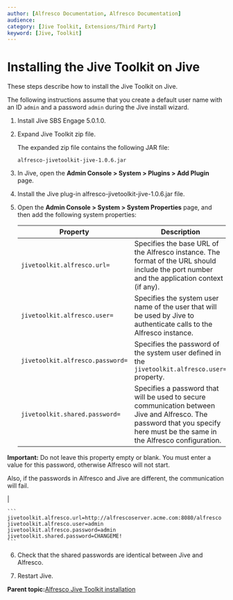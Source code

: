 ```yaml
---
author: [Alfresco Documentation, Alfresco Documentation]
audience: 
category: [Jive Toolkit, Extensions/Third Party]
keyword: [Jive, Toolkit]
---
```


# Installing the Jive Toolkit on Jive

These steps describe how to install the Jive Toolkit on Jive.

The following instructions assume that you create a default user name with an ID `admin` and a password `admin` during the Jive install wizard.

1.  Install Jive SBS Engage 5.0.1.0.

2.  Expand Jive Toolkit zip file.

    The expanded zip file contains the following JAR file:

    ```
    alfresco-jivetoolkit-jive-1.0.6.jar
    ```

3.  In Jive, open the **Admin Console \> System \> Plugins \> Add Plugin** page.

4.  Install the Jive plug-in alfresco-jivetoolkit-jive-1.0.6.jar file.

5.  Open the **Admin Console \> System \> System Properties** page, and then add the following system properties:

    |Property|Description|
    |--------|-----------|
    |`jivetoolkit.alfresco.url=`|Specifies the base URL of the Alfresco instance. The format of the URL should include the port number and the application context \(if any\).|
    |`jivetoolkit.alfresco.user=`|Specifies the system user name of the user that will be used by Jive to authenticate calls to the Alfresco instance.|
    |`jivetoolkit.alfresco.password=`|Specifies the password of the system user defined in the `jivetoolkit.alfresco.user=` property.|
    |`jivetoolkit.shared.password=`|Specifies a password that will be used to secure communication between Jive and Alfresco. The password that you specify here must be the same in the Alfresco configuration.

**Important:** Do not leave this property empty or blank. You must enter a value for this password, otherwise Alfresco will not start.

Also, if the passwords in Alfresco and Jive are different, the communication will fail.

|

    ```
    jivetoolkit.alfresco.url=http://alfrescoserver.acme.com:8080/alfresco          
    jivetoolkit.alfresco.user=admin                
    jivetoolkit.alfresco.password=admin         
    jivetoolkit.shared.password=CHANGEME!
    ```

6.  Check that the shared passwords are identical between Jive and Alfresco.

7.  Restart Jive.


**Parent topic:**[Alfresco Jive Toolkit installation](../concepts/jive-install-artifact.md)

